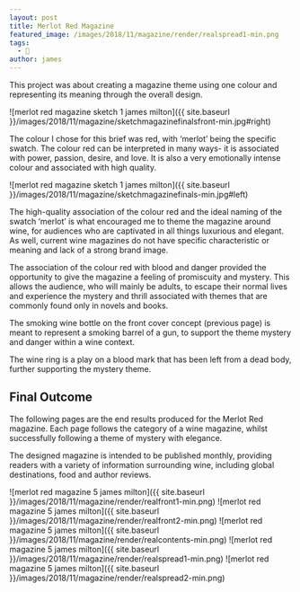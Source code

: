 ```yaml
---
layout: post
title: Merlot Red Magazine
featured_image: /images/2018/11/magazine/render/realspread1-min.png
tags:
  - 🎨
author: james
---
```


This project was about creating a magazine theme using one colour and representing its meaning through the overall design.

![merlot red magazine sketch 1 james milton]({{ site.baseurl }}/images/2018/11/magazine/sketchmagazinefinalsfront-min.jpg#right)

The colour I chose for this brief was red, with ‘merlot’ being the specific swatch. The colour red can be interpreted in many ways- it is associated with power, passion, desire, and love. It is also a
very emotionally intense colour and associated with high quality.

![merlot red magazine sketch 1 james milton]({{ site.baseurl }}/images/2018/11/magazine/sketchmagazinefinals-min.jpg#left)

The high-quality association of the colour red and the ideal naming of the swatch ‘merlot’ is what encouraged me to theme the magazine around wine, for audiences who are captivated in all things luxurious and elegant. As well, current wine magazines do not have specific characteristic or meaning and lack of a strong brand image.

The association of the colour red with blood and danger provided the opportunity to give the magazine a feeling of promiscuity and mystery. This allows the audience, who will mainly be adults, to escape their normal lives and experience the mystery and thrill associated with themes that are commonly found only in novels and books.

The smoking wine bottle on the front cover concept (previous page) is meant to represent a smoking barrel of a gun, to support the theme mystery and danger within a wine context.

The wine ring is a play on a blood mark that has been left from a dead body, further supporting the mystery theme.

## Final Outcome

The following pages are the end results produced for the Merlot Red magazine. Each page follows the category of a wine magazine, whilst successfully following a theme of mystery with elegance.

The designed magazine is intended to be published monthly, providing readers with a variety of information surrounding wine, including global destinations, food and author reviews.

![merlot red magazine 5 james milton]({{ site.baseurl }}/images/2018/11/magazine/render/realfront1-min.png)
![merlot red magazine 5 james milton]({{ site.baseurl }}/images/2018/11/magazine/render/realfront2-min.png)
![merlot red magazine 5 james milton]({{ site.baseurl }}/images/2018/11/magazine/render/realcontents-min.png)
![merlot red magazine 5 james milton]({{ site.baseurl }}/images/2018/11/magazine/render/realspread1-min.png)
![merlot red magazine 5 james milton]({{ site.baseurl }}/images/2018/11/magazine/render/realspread2-min.png)
